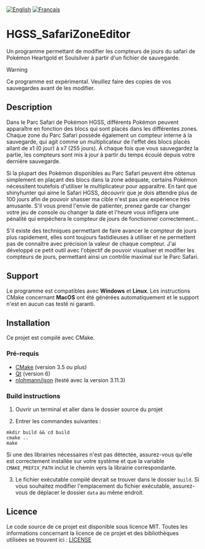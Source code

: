 [![English](https://img.shields.io/badge/EN-B31942)](README.md)
[![Français](https://img.shields.io/badge/FR-002654)](README.fr.md)

# HGSS_SafariZoneEditor
Un programme permettant de modifier les compteurs de jours du safari de Pokémon Heartgold et Soulsilver à partir d'un fichier de sauvegarde.

> [!WARNING]
> Ce programme est expérimental. Veuillez faire des copies de vos sauvegardes avant de les modifier.

## Description
Dans le Parc Safari de Pokémon HGSS, différents Pokémon peuvent apparaître en fonction des blocs qui sont placés dans les différentes zones. Chaque zone du Parc Safari possède également un compteur interne à la sauvegarde, qui agit comme un multiplicateur de l'effet des blocs placés allant de x1 (0 jour) à x7 (255 jours). À chaque fois que vous sauvegardez la partie, les compteurs sont mis à jour à partir du temps écoulé depuis votre dernière sauvegarde.

Si la plupart des Pokémon disponibles au Parc Safari peuvent être obtenus simplement en plaçant des blocs dans la zone adéquate, certains Pokémon nécessitent toutefois d'utiliser le multiplicateur pour apparaître. En tant que shinyhunter qui aime le Safari HGSS, découvrir que je dois attendre plus de 100 jours afin de pouvoir shasser ma cible n'est pas une expérience très amusante. S'il vous prend l'envie de patienter, prenez garde car changer votre jeu de console ou changer la date et l'heure vous infligera une pénalité qui empêchera le compteur de jours de fonctionner correctement...

S'il existe des techniques permettant de faire avancer le compteur de jours plus rapidement, elles sont toujours fastidieuses à utiliser et ne permettent pas de connaître avec précision la valeur de chaque compteur. J'ai développé ce petit outil avec l'objectif de pouvoir visualiser et modifier les compteurs de jours, permettant ainsi un contrôle maximal sur le Parc Safari.

## Support
Le programme est compatibles avec **Windows** et **Linux**. Les instructions CMake concernant **MacOS** ont été générées automatiquement et le support n'est en aucun cas testé ni garanti.

## Installation
Ce projet est compilé avec CMake.

### Pré-requis
- [CMake](https://cmake.org/) (version 3.5 ou plus)
- [Qt](https://www.qt.io/) (version 6)
- [nlohmann/json](https://github.com/nlohmann/json) (testé avec la version 3.11.3)

### Build instructions
1. Ouvrir un terminal et aller dans le dossier source du projet

2. Entrer les commandes suivantes :
```
mkdir build && cd build
cmake ..
make
```
Si une des librairies nécessaires n'est pas détectée, assurez-vous qu'elle est correctement installée sur votre système et que la variable ```CMAKE_PREFIX_PATH``` inclut le chemin vers la librairie correspondante.

3. Le fichier exécutable compilé devrait se trouver dans le dossier ```build```. Si vous souhaitez modifier l'emplacement du fichier exécutable, assurez-vous de déplacer le dossier ```data``` au même endroit.

## Licence
Le code source de ce projet est disponible sous licence MIT. Toutes les informations concernant la licence de ce projet et des bibliothèques utilisées se trouvent ici : [LICENSE](LICENSE)